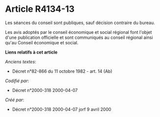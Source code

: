 # Article R4134-13

Les séances du conseil sont publiques, sauf décision contraire du bureau.

Les avis adoptés par le conseil économique et social régional font l'objet d'une publication officielle et sont communiqués
au conseil régional ainsi qu'au Conseil économique et social.

**Liens relatifs à cet article**

_Anciens textes_:

  - Décret n°82-866 du 11 octobre 1982 - art. 14 (Ab)

_Codifié par_:

  - Décret n°2000-318 2000-04-07

_Créé par_:

  - Décret n°2000-318 2000-04-07 jorf 9 avril 2000
